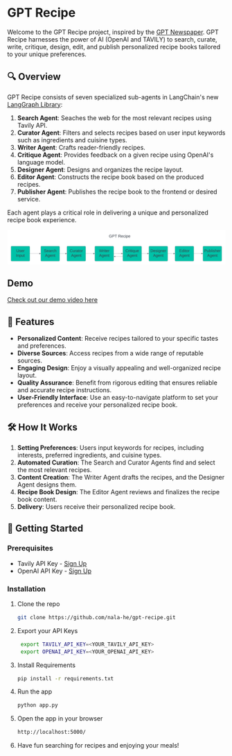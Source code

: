 # GPT Recipe

Welcome to the GPT Recipe project, inspired by the [GPT Newspaper](https://github.com/rotemweiss57/gpt-newspaper.git). GPT Recipe harnesses the power of AI (OpenAI and TAVILY) to search, curate, write, critique, design, edit, and publish personalized recipe books tailored to your unique preferences. 

## 🔍 Overview

GPT Recipe consists of seven specialized sub-agents in LangChain's new [LangGraph Library](https://github.com/langchain-ai/langgraph):

1. **Search Agent**: Seaches the web for the most relevant recipes using Tavily API.
2. **Curator Agent**: Filters and selects recipes based on user input keywords such as ingredients and cuisine types.
3. **Writer Agent**: Crafts reader-friendly recipes.
4. **Critique Agent**: Provides feedback on a given recipe using OpenAI's language model.
5. **Designer Agent**: Designs and organizes the recipe layout.
6. **Editor Agent**: Constructs the recipe book based on the produced recipes.
7. **Publisher Agent**: Publishes the recipe book to the frontend or desired service.

Each agent plays a critical role in delivering a unique and personalized recipe book experience.

<div align="center">
<img align="center" src="gpt-recipe-architecture.png" alt="GPT Recipe Architecture">
</div>

## Demo
[Check out our demo video here](https://example.com/gpt-recipe-demo)

## 🌟 Features

- **Personalized Content**: Receive recipes tailored to your specific tastes and preferences.
- **Diverse Sources**: Access recipes from a wide range of reputable sources.
- **Engaging Design**: Enjoy a visually appealing and well-organized recipe layout.
- **Quality Assurance**: Benefit from rigorous editing that ensures reliable and accurate recipe instructions.
- **User-Friendly Interface**: Use an easy-to-navigate platform to set your preferences and receive your personalized recipe book.

## 🛠️ How It Works

1. **Setting Preferences**: Users input keywords for recipes, including interests, preferred ingredients, and cuisine types.
2. **Automated Curation**: The Search and Curator Agents find and select the most relevant recipes.
3. **Content Creation**: The Writer Agent drafts the recipes, and the Designer Agent designs them.
4. **Recipe Book Design**: The Editor Agent reviews and finalizes the recipe book content.
5. **Delivery**: Users receive their personalized recipe book.

## 🚀 Getting Started

### Prerequisites

- Tavily API Key - [Sign Up](https://tavily.com/)
- OpenAI API Key - [Sign Up](https://platform.openai.com/)

### Installation

1. Clone the repo
   ```sh
   git clone https://github.com/nala-he/gpt-recipe.git

2. Export your API Keys
   ```sh
    export TAVILY_API_KEY=<YOUR_TAVILY_API_KEY>
    export OPENAI_API_KEY=<YOUR_OPENAI_API_KEY>

3. Install Requirements
    ```sh
    pip install -r requirements.txt

4. Run the app
    ```sh
    python app.py

5. Open the app in your browser
    ```sh
    http://localhost:5000/
    
6. Have fun searching for recipes and enjoying your meals!